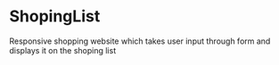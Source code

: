 # ShopingList
Responsive shopping  website which takes user input through form and displays it on the shoping list
